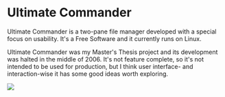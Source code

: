 Ultimate Commander
==================

Ultimate Commander is a two-pane file manager developed with a special focus on usability.  It's a Free Software and it currently runs on Linux.

Ultimate Commander was my Master's Thesis project and its development was halted in the middle of 2006. It's not feature complete, so it's not intended to be used for production, but I think user interface- and interaction-wise it has some good ideas worth exploring.

![](ultimate-commander/raw/master/misc/screenshot.png)
